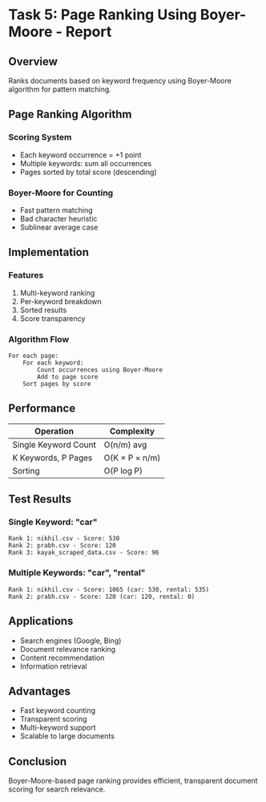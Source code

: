 # Task 5: Page Ranking Using Boyer-Moore - Report

## Overview
Ranks documents based on keyword frequency using Boyer-Moore algorithm for pattern matching.

## Page Ranking Algorithm

### Scoring System
- Each keyword occurrence = +1 point
- Multiple keywords: sum all occurrences
- Pages sorted by total score (descending)

### Boyer-Moore for Counting
- Fast pattern matching
- Bad character heuristic
- Sublinear average case

## Implementation

### Features
1. Multi-keyword ranking
2. Per-keyword breakdown
3. Sorted results
4. Score transparency

### Algorithm Flow
```
For each page:
    For each keyword:
        Count occurrences using Boyer-Moore
        Add to page score
    Sort pages by score
```

## Performance

| Operation | Complexity |
|-----------|-----------|
| Single Keyword Count | O(n/m) avg |
| K Keywords, P Pages | O(K × P × n/m) |
| Sorting | O(P log P) |

## Test Results

### Single Keyword: "car"
```
Rank 1: nikhil.csv - Score: 530
Rank 2: prabh.csv - Score: 120
Rank 3: kayak_scraped_data.csv - Score: 96
```

### Multiple Keywords: "car", "rental"
```
Rank 1: nikhil.csv - Score: 1065 (car: 530, rental: 535)
Rank 2: prabh.csv - Score: 120 (car: 120, rental: 0)
```

## Applications
- Search engines (Google, Bing)
- Document relevance ranking
- Content recommendation
- Information retrieval

## Advantages
- Fast keyword counting
- Transparent scoring
- Multi-keyword support
- Scalable to large documents

## Conclusion
Boyer-Moore-based page ranking provides efficient, transparent document scoring for search relevance.

